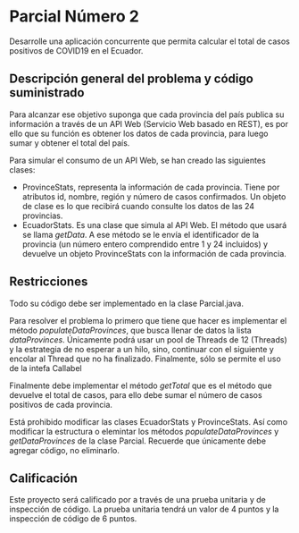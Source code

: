# Parcial Número 2

Desarrolle una aplicación concurrente que permita calcular el total de casos positivos de COVID19 en el Ecuador.

## Descripción general del problema y código suministrado

Para alcanzar ese objetivo suponga que cada provincia del país publica su información a través de un API Web 
(Servicio Web basado en REST), es por ello que su función es obtener los datos de cada provincia, para luego sumar y 
obtener el total del país.

Para simular el consumo de un API Web, se han creado las siguientes clases:
 * ProvinceStats, representa la información de cada provincia. Tiene por atributos id, nombre, región y número de casos
 confirmados. Un objeto de clase es lo que recibirá cuando consulte los datos de las 24 provincias.
 * EcuadorStats. Es una clase que simula al API Web. El método que usará se llama *getData*. A ese método se le envía el
 identificador de la provincia (un número entero comprendido entre 1 y 24 incluidos) y devuelve un objeto ProvinceStats 
 con la información de cada provincia.
 
 ## Restricciones
 
Todo su código debe ser implementado en la clase Parcial.java.
 
Para resolver el problema lo primero que tiene que hacer es implementar el método *populateDataProvinces*, que busca 
llenar de datos la lista *dataProvinces*. 
Únicamente podrá usar un pool de Threads de 12 (Threads) y la estrategia de no esperar a un hilo, 
sino, continuar con el siguiente y encolar al Thread que 
no ha finalizado. Finalmente, sólo se permite el uso de la intefa Callabel

Finalmente debe implementar el método *getTotal* que es el método que devuelve el total de casos, para ello debe sumar 
el número de casos positivos de cada provincia.

Está prohibido modificar las clases EcuadorStats y ProvinceStats. Así como modificar la estructura o elemintar los 
métodos *populateDataProvinces* y *getDataProvinces* de la clase Parcial. Recuerde que únicamente debe agregar código, 
no eliminarlo.

## Calificación

Este proyecto será calificado por a través de una prueba unitaria y de inspección de código. La prueba unitaria tendrá 
un valor de 4 puntos y la inspección de código de 6 puntos.

 
  
 